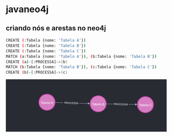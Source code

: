 # javaneo4j

## criando nós e arestas no neo4j  
```sh
CREATE (:Tabela {nome: 'Tabela A'})
CREATE (:Tabela {nome: 'Tabela B'})
CREATE (:Tabela {nome: 'Tabela C'})
MATCH (a:Tabela {nome: 'Tabela A'}), (b:Tabela {nome: 'Tabela B'})
CREATE (a)-[:PROCESSA]->(b)
MATCH (b:Tabela {nome: 'Tabela B'}), (c:Tabela {nome: 'Tabela C'})
CREATE (b)-[:PROCESSA]->(c)
```

![linhagem resultante](./grafo_ex.png)